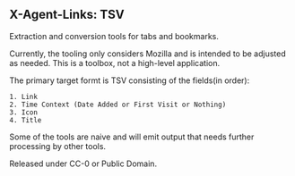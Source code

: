## X-Agent-Links: TSV

Extraction and conversion tools for tabs and bookmarks.

Currently, the tooling only considers Mozilla and is intended to be adjusted as needed.
This is a toolbox, not a high-level application.

The primary target formt is TSV consisting of the fields(in order):

	1. Link
	2. Time Context (Date Added or First Visit or Nothing)
	3. Icon
	4. Title

Some of the tools are naive and will emit output that needs further processing by other tools.

Released under CC-0 or Public Domain.
